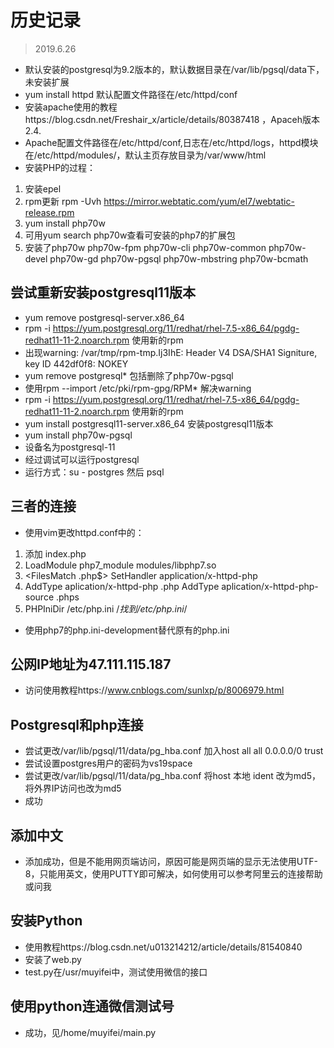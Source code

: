 # 历史记录
>2019.6.26
- 默认安装的postgresql为9.2版本的，默认数据目录在/var/lib/pgsql/data下，未安装扩展
- yum install httpd 默认配置文件路径在/etc/httpd/conf
- 安装apache使用的教程https://blog.csdn.net/Freshair_x/article/details/80387418 ，Apaceh版本2.4.
- Apache配置文件路径在/etc/httpd/conf,日志在/etc/httpd/logs，httpd模块在/etc/httpd/modules/，默认主页存放目录为/var/www/html
- 安装PHP的过程：
1. 安装epel
2. rpm更新 rpm -Uvh https://mirror.webtatic.com/yum/el7/webtatic-release.rpm
3. yum install php70w
4. 可用yum search php70w查看可安装的php7的扩展包
5. 安装了php70w php70w-fpm php70w-cli php70w-common php70w-devel php70w-gd php70w-pgsql php70w-mbstring php70w-bcmath
                  
## 尝试重新安装postgresql11版本
- yum remove postgresql-server.x86_64
- rpm -i https://yum.postgresql.org/11/redhat/rhel-7.5-x86_64/pgdg-redhat11-11-2.noarch.rpm 使用新的rpm
- 出现warning: /var/tmp/rpm-tmp.Ij3IhE: Header V4 DSA/SHA1 Signiture, key ID 442df0f8: NOKEY
- yum remove postgresql* 包括删除了php70w-pgsql
- 使用rpm --import /etc/pki/rpm-gpg/RPM* 解决warning
- rpm -i https://yum.postgresql.org/11/redhat/rhel-7.5-x86_64/pgdg-redhat11-11-2.noarch.rpm 使用新的rpm
- yum install postgresql11-server.x86_64 安装postgresql11版本
- yum install php70w-pgsql
- 设备名为postgresql-11
- 经过调试可以运行postgresql
- 运行方式：su - postgres 然后 psql

## 三者的连接

- 使用vim更改httpd.conf中的：
1. 添加 index.php
2. LoadModule php7_module modules/libphp7.so
3. <FilesMatch \.php$>
      SetHandler application/x-httpd-php
   </FilesMatch>
4. AddType aplication/x-httpd-php .php
   AddType aplication/x-httpd-php-source .phps
5. PHPIniDir /etc/php.ini /*找到/etc/php.ini*/

- 使用php7的php.ini-development替代原有的php.ini

##  公网IP地址为47.111.115.187
- 访问使用教程https://www.cnblogs.com/sunlxp/p/8006979.html

##  Postgresql和php连接
- 尝试更改/var/lib/pgsql/11/data/pg_hba.conf 加入host all all 0.0.0.0/0 trust
- 尝试设置postgres用户的密码为vs19space
- 尝试更改/var/lib/pgsql/11/data/pg_hba.conf 将host 本地 ident 改为md5，将外界IP访问也改为md5
- 成功

##  添加中文
- 添加成功，但是不能用网页端访问，原因可能是网页端的显示无法使用UTF-8，只能用英文，使用PUTTY即可解决，如何使用可以参考阿里云的连接帮助或问我

##  安装Python
- 使用教程https://blog.csdn.net/u013214212/article/details/81540840
- 安装了web.py
- test.py在/usr/muyifei中，测试使用微信的接口

##  使用python连通微信测试号
- 成功，见/home/muyifei/main.py
